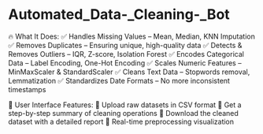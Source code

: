 # Automated_Data-_Cleaning-_Bot
🔥 What It Does:
✅ Handles Missing Values – Mean, Median, KNN Imputation
✅ Removes Duplicates – Ensuring unique, high-quality data
✅ Detects & Removes Outliers – IQR, Z-score, Isolation Forest
✅ Encodes Categorical Data – Label Encoding, One-Hot Encoding
✅ Scales Numeric Features – MinMaxScaler & StandardScaler
✅ Cleans Text Data – Stopwords removal, Lemmatization
✅ Standardizes Date Formats – No more inconsistent timestamps

🎨 User Interface Features:
🔹 Upload raw datasets in CSV format
🔹 Get a step-by-step summary of cleaning operations
🔹 Download the cleaned dataset with a detailed report
🔹 Real-time preprocessing visualization
